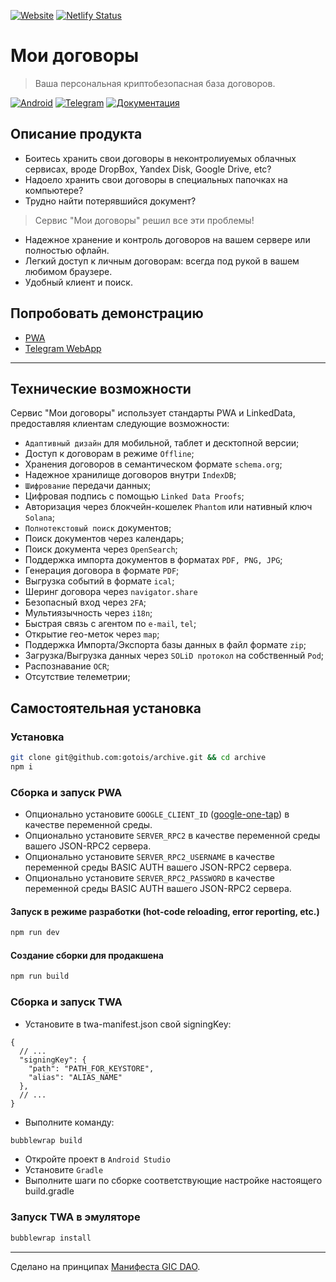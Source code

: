 [![Website](https://img.shields.io/website/https/archive.gotointeractive.com.svg?link=https://archive.gotointeractive.com)](https://archive.gotointeractive.com)
[![Netlify Status](https://api.netlify.com/api/v1/badges/f467de0f-4773-4f8a-ac3b-5d4aeca0ea83/deploy-status)](https://app.netlify.com/sites/my-archive/deploys)

# Мои договоры
> Ваша персональная криптобезопасная база договоров.

[![Android](https://img.shields.io/badge/Android-Install-green?logo=android&style=for-the-badge&link=https://play.google.com/store/apps/details?id=ru.baskovsky.archive.twa)](https://play.google.com/store/apps/details?id=ru.baskovsky.archive.twa)
[![Telegram](https://img.shields.io/badge/Telegram-gray?logo=telegram&style=for-the-badge&link=https://t.me/gotois_bot/App)](https://t.me/gotois_bot/App)
[![Документация](https://img.shields.io/badge/%D0%94%D0%BE%D0%BA%D1%83%D0%BC%D0%B5%D0%BD%D1%82%D0%B0%D1%86%D0%B8%D1%8F-gray?style=for-the-badge&link=https://baskovsky.ru/2021/09/my-archive/)](https://baskovsky.ru/2021/09/my-archive/)

## Описание продукта

- Боитесь хранить свои договоры в неконтролиуемых облачных сервисах, вроде DropBox, Yandex Disk, Google Drive, etc?
- Надоело хранить свои договоры в специальных папочках на компьютере?
- Трудно найти потерявшийся документ?

> Сервис "Мои договоры" решил все эти проблемы!

- Надежное хранение и контроль договоров на вашем сервере или полностью офлайн.
- Легкий доступ к личным договорам: всегда под рукой в вашем любимом браузере.
- Удобный клиент и поиск.

## Попробовать демонстрацию

- [PWA](https://archive.gotointeractive.com/)
- [Telegram WebApp](https://archive.gotointeractive.com/?view=telegram)

---

## Технические возможности
Сервис "Мои договоры" использует стандарты PWA и LinkedData, предоставляя клиентам следующие возможности:

- `Адаптивный дизайн` для мобильной, таблет и десктопной версии;
- Доступ к договорам в режиме `Offline`;
- Хранения договоров в семантическом формате `schema.org`;
- Надежное хранилище договоров внутри `IndexDB`;
- `Шифрование` передачи данных;
- Цифровая подпись с помощью `Linked Data Proofs`;
- Авторизация через блокчейн-кошелек `Phantom` или нативный ключ `Solana`;
- `Полнотекстовый поиск` документов;
- Поиск документов через календарь;
- Поиск документа через `OpenSearch`;
- Поддержка импорта документов в форматах `PDF, PNG, JPG`;
- Генерация договора в формате `PDF`;
- Выгрузка событий в формате `ical`;
- Шеринг договора через `navigator.share`
- Безопасный вход через `2FA`;
- Мультиязычность через `i18n`;
- Быстрая связь с агентом по `e-mail`, `tel`;
- Открытие гео-меток через `map`;
- Поддержка Импорта/Экспорта базы данных в файл формате `zip`;
- Загрузка/Выгрузка данных через `SOLiD протокол` на собственный `Pod`;
- Распознавание `OCR`;
- Отсутствие телеметрии;

## Самостоятельная установка

### Установка
```bash
git clone git@github.com:gotois/archive.git && cd archive
npm i
```

### Сборка и запуск PWA

- Опционально установите `GOOGLE_CLIENT_ID` ([google-one-tap](https://developers.google.com/identity/gsi/web/guides/display-google-one-tap)) в качестве переменной среды.
- Опционально установите `SERVER_RPC2` в качестве переменной среды вашего JSON-RPC2 сервера.
- Опционально установите `SERVER_RPC2_USERNAME` в качестве переменной среды BASIC AUTH вашего JSON-RPC2 сервера.
- Опционально установите `SERVER_RPC2_PASSWORD` в качестве переменной среды BASIC AUTH вашего JSON-RPC2 сервера.

#### Запуск в режиме разработки (hot-code reloading, error reporting, etc.)
```bash
npm run dev
```

#### Создание сборки для продакшена
```bash
npm run build
```

### Сборка и запуск TWA

- Установите в twa-manifest.json свой signingKey:
```json5
{
  // ...
  "signingKey": {
    "path": "PATH_FOR_KEYSTORE",
    "alias": "ALIAS_NAME"
  },
  // ...
}
```

- Выполните команду:
```bash
bubblewrap build
```
- Откройте проект в `Android Studio`
- Установите `Gradle`
- Выполните шаги по сборке соответствующие настройке настоящего build.gradle

### Запуск TWA в эмуляторе
```bash
bubblewrap install
```

---
Сделано на принципах [Манифеста GIC DAO](https://gotointeractive.com/manifest).
